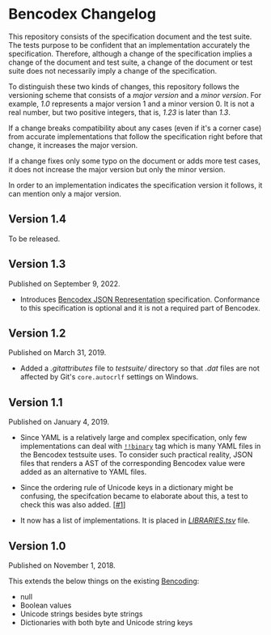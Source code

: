 Bencodex Changelog
==================

This repository consists of the specification document and the test suite.
The tests purpose to be confident that an implementation accurately
the specification.  Therefore, although a change of the specification implies
a change of the document and test suite, a change of the document or test suite
does not necessarily imply a change of the specification.

To distinguish these two kinds of changes, this repository follows
the versioning scheme that consists of a *major version* and a *minor version*.
For example, *1.0* represents a major version 1 and a minor version 0.  It is
not a real number, but two positive integers, that is, *1.23* is later than
*1.3*.

If a change breaks compatibility about any cases (even if it's a corner case)
from accurate implementations that follow the specification right before
that change, it increases the major version.

If a change fixes only some typo on the document or adds more test cases,
it does not increase the major version but only the minor version.

In order to an implementation indicates the specification version it follows,
it can mention only a major version.


Version 1.4
-----------

To be released.


Version 1.3
-----------

Published on September 9, 2022.

 -  Introduces [Bencodex JSON Representation](./JSON.md) specification.
    Conformance to this specification is optional and it is not a
    required part of Bencodex.


Version 1.2
-----------

Published on March 31, 2019.

 -  Added a *.gitattributes* file to *testsuite/* directory so that
    *.dat* files are not affected by Git's `core.autocrlf` settings
    on Windows.


Version 1.1
-----------

Published on January 4, 2019.

 -  Since YAML is a relatively large and complex specification, only few
    implementations can deal with [`!!binary`][yaml-binary] tag which is many
    YAML files in the Bencodex testsuite uses.  To consider such practical
    reality, JSON files that renders a AST of the corresponding Bencodex value
    were added as an alternative to YAML files.

 -  Since the ordering rule of Unicode keys in a dictionary might be confusing,
    the specifcation became to elaborate about this, a test to check this was
    also added.  [[#1]]

 -  It now has a list of implementations.  It is placed in
    [*LIBRARIES.tsv*](./LIBRARIES.tsv) file.

[yaml-binary]: http://yaml.org/type/binary.html
[#1]: https://github.com/planetarium/bencodex/issues/1


Version 1.0
-----------

Published on November 1, 2018.

This extends the below things on the existing [Bencoding]:

 -  null
 -  Boolean values
 -  Unicode strings besides byte strings
 -  Dictionaries with both byte and Unicode string keys

[Bencoding]: http://www.bittorrent.org/beps/bep_0003.html#bencoding
